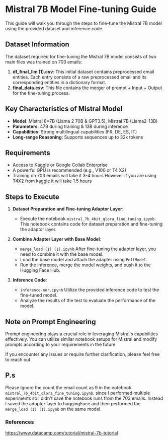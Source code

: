 # Mistral 7B Model Fine-tuning Guide

This guide will walk you through the steps to fine-tune the Mistral 7B model using the provided dataset and inference code.

## Dataset Information

The dataset required for fine-tuning the Mistral 7B model consists of two main files was trained on 703 emails:

1. **df_final_llm (1).csv**: This initial dataset contains preprocessed email entities. Each entry consists of a raw preprocessed email and its corresponding entities in a dictionary format.
2. **final_data.csv**: This file contains the merger of prompt + Input + Output for the fine-tuning process.

## Key Characteristics of Mistral Model

- **Model**: Mistral 8*7B (Llama 2 70B & GPT3.5), Mistral 7B (Llama2-13B)
- **Parameters**: 47B during training & 13B during inference
- **Capabilities**: Strong multilingual capabilities (FR, DE, ES, IT)
- **Long-range Reasoning**: Supports sequences up to 32k tokens

## Requirements

- Access to Kaggle or Google Collab Enterprise
- A powerful GPU is recommended (e.g., V100 or T4 X2)
- Training on 703 emails will take it 3-4 hours However if you are using T4X2 from kaggle it will take 1.5 hours

## Steps to Execute

1. **Dataset Preparation and Fine-tuning Adaptor Layer**:
   - Execute the notebook `mistral_7b_4bit_qlora_fine_tuning.ipynb`. This notebook contains code for dataset preparation and fine-tuning the adaptor layer.

2. **Combine Adapter Layer with Base Model**:
   - `merge_load (1) (1).ipynb` After fine-tuning the adapter layer, you need to combine it with the base model.
   - Load the base model and attach the adapter using `PeftModel`.
   - Run the inference, merge the model weights, and push it to the Hugging Face Hub.

3. **Inference Code**:
   - `inference-ner.ipynb` Utilize the provided inference code to test the fine-tuned model.
   - Analyze the results of the test to evaluate the performance of the model.

## Note on Prompt Engineering

Prompt engineering plays a crucial role in leveraging Mistral's capabilities effectively. You can utilize similar notebook setups for Mistral and modify prompts according to your requirements in the future.

If you encounter any issues or require further clarification, please feel free to reach out.


## P.s 
Please Ignore the count the email count as  9 in the notebook `mistral_7b_4bit_qlora_fine_tuning.ipynb`. since I performed multiple experiments so I didn't save the notebook runs from the 703 emails. Instead I saved the adopter layer to huggingFace and then performed the `merge_load (1) (1).ipynb` on the same model. 


### References 
https://www.datacamp.com/tutorial/mistral-7b-tutorial
